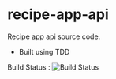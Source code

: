 # recipe-app-api
Recipe app api source code.

* Built using TDD

Build Status : ![Build Status](https://travis-ci.org/Naveenkorkopp/recipe-app-api.svg?branch=master)
